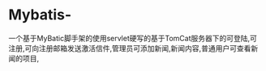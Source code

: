 # Mybatis-
一个基于MyBatic脚手架的使用servlet硬写的基于TomCat服务器下的可登陆,可注册,可向注册邮箱发送激活信件,管理员可添加新闻,新闻内容,普通用户可查看新闻的项目,
